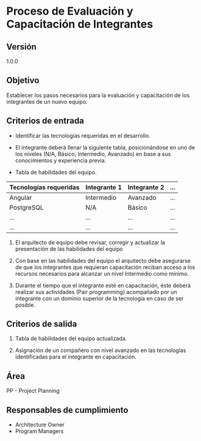 # Proceso de Evaluación y Capacitación de Integrantes
## Versión 

1.0.0


## Objetivo

Establecer los pasos necesarios para la evaluación y capacitación de los integrantes de un nuevo equipo. 

## Criterios de entrada
* Identificar las tecnologías requeridas en el desarrollo. 

* El integrante deberá llenar la siguiente tabla, posicionándose en uno de los niveles (N/A, Básico, Intermedio, Avanzado) en base a sus conocimientos y experiencia previa. 
 
* Tabla de habilidades del equipo. 
 
|Tecnologías requeridas|	Integrante 1	|Integrante 2| ... |
| --- | --- | --- | --- |
|Angular|Intermedio|Avanzado| ... |
|PostgreSQL|N/A|Básico | ... |
| ... | ... | ... | ... |
| ... | ... | ... | ... |



1) El arquitecto de equipo debe revisar, corregir y actualizar la presentación de las habilidades del equipo  

2) Con base en las habilidades del equipo el arquitecto debe asegurarse de que los integrantes que requieran capacitación reciban acceso a los recursos necesarios para alcanzar un nivel Intermedio como mínimo. 

3) Durante el tiempo que el integrante esté en capacitación, éste deberá realizar sus actividades (Pair programming) acompañado por un integrante con un dominio superior de la tecnología en caso de ser posible. 

## Criterios de salida
1) Tabla de habilidades del equipo actualizada. 

2) Asignación de un compañero con nivel avanzado en las tecnologías identificadas para el integrante en capacitación. 

## Área
PP - Project Planning 

## Responsables de cumplimiento
* Architecture Owner
* Program Managers
